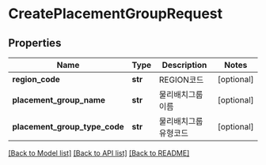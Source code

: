 # CreatePlacementGroupRequest

## Properties
Name | Type | Description | Notes
------------ | ------------- | ------------- | -------------
**region_code** | **str** | REGION코드 | [optional] 
**placement_group_name** | **str** | 물리배치그룹이름 | [optional] 
**placement_group_type_code** | **str** | 물리배치그룹유형코드 | [optional] 

[[Back to Model list]](../README.md#documentation-for-models) [[Back to API list]](../README.md#documentation-for-api-endpoints) [[Back to README]](../README.md)


